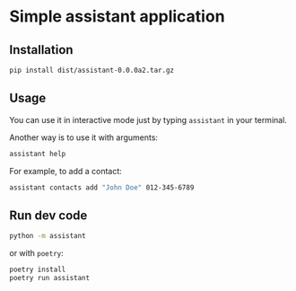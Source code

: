 # Simple assistant application

## Installation

```sh
pip install dist/assistant-0.0.0a2.tar.gz
```

## Usage

You can use it in interactive mode just by typing `assistant` in your terminal.

Another way is to use it with arguments:

```sh
assistant help

```

For example, to add a contact:

```sh
assistant contacts add "John Doe" 012-345-6789
```

## Run dev code

```sh
python -m assistant
```

or with `poetry`:

```sh
poetry install
poetry run assistant
```
